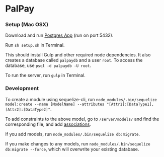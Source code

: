 # PalPay

### Setup (Mac OSX)

Download and run [Postgres App](http://www.postgresapp.com) (run on port 5432).

Run `sh setup.sh` in Terminal.

This should install Gulp and other required node dependencies. It also creates a database called `palpaydb` and a user `root`. To access the database, use `psql -d palpaydb -U root`.

To run the server, run `gulp` in Terminal. 

### Development 

To create a module using sequelize-cli, run `node_modules/.bin/sequelize model:create --name [ModelName] --attributes "[Attr1]:[DataType1], [Attr2]:[DataType2]"`.

To add constraints to the above model, go to `/server/models/` and find the corresponding file, and add [associations](http://docs.sequelizejs.com/en/latest/docs/associations/).

If you add models, run `node_modules/.bin/sequelize db:migrate`.

If you make changes to any models, run `node_modules/.bin/sequelize db:migrate --force`, which will overwrite your existing database.
